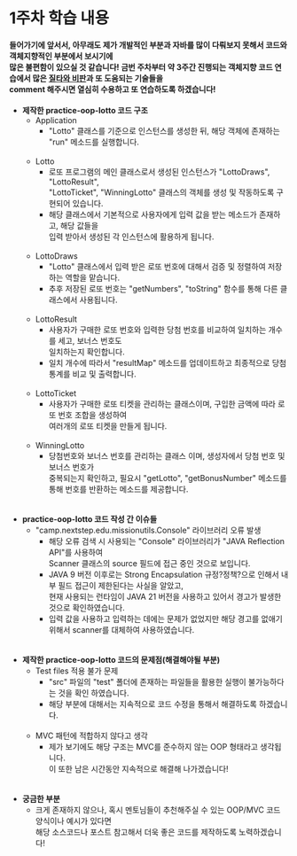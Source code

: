 # 1주차 학습 내용
<h4>들어가기에 앞서서, 아무래도 제가 개발적인 부분과 자바를 많이 다뤄보지 못해서 코드와 객체지향적인 부분에서 보시기에<br>
많은 불편함이 있으실 것 같습니다! 금번 주차부터 약 3주간 진행되는 객체지향 코드 연습에서 많은 <u>질타와 비판</u>과 또 도움되는 기술들을<br>
comment 해주시면 열심히 수용하고 또 연습하도록 하겠습니다!</h4>

- <strong>제작한 practice-oop-lotto 코드 구조</strong>
    - Application
        - "Lotto" 클래스를 기준으로 인스턴스를 생성한 뒤, 해당 객체에 존재하는 "run" 메소드를 실행합니다.
        <br><br>
    - Lotto
        - 로또 프로그램의 메인 클래스로서 생성된 인스턴스가 "LottoDraws", "LottoResult",<br>"LottoTicket", "WinningLotto" 클래스의 객체를 생성 및 작동하도록 구현되어 있습니다.
        - 해당 클래스에서 기본적으로 사용자에게 입력 값을 받는 메소드가 존재하고, 해당 값들을<br>
        입력 받아서 생성된 각 인스턴스에 활용하게 됩니다.
        <br><br>
    - LottoDraws
        - "Lotto" 클래스에서 입력 받은 로또 번호에 대해서 검증 및 정렬하여 저장하는 역할을 맡습니다.
        - 추후 저장된 로또 번호는 "getNumbers", "toString" 함수를 통해 다른 클래스에서 사용됩니다.
        <br><br>
    - LottoResult
        - 사용자가 구매한 로또 번호와 입력한 당첨 번호를 비교하여 일치하는 개수를 세고, 보너스 번호도<br>
        일치하는지 확인합니다.
        - 일치 개수에 따라서 "resultMap" 메소드를 업데이트하고 최종적으로 당첨 통계를 비교 및 출력합니다.
        <br><br>
    - LottoTicket
        - 사용자가 구매한 로또 티켓을 관리하는 클래스이며, 구입한 금액에 따라 로또 번호 조합을 생성하여<br>
        여러개의 로또 티켓을 만들게 됩니다.
        <br><br>
    - WinningLotto
        - 당첨번호와 보너스 번호를 관리하는 클래스 이며, 생성자에서 당첨 번호 및 보너스 번호가<br>
        중복되는지 확인하고, 필요시 "getLotto", "getBonusNumber" 메소드를 통해 번호를 반환하는 메소드를 제공합니다.
<br><br><br>
- <strong>practice-oop-lotto 코드 작성 간 이슈들</strong>
    - "camp.nextstep.edu.missionutils.Console" 라이브러리 오류 발생
        - 해당 오류 검색 시 사용되는 "Console" 라이브러리가 "JAVA Reflection API"를 사용하여<br>Scanner 클래스의 source 필드에 접근 중인 것으로 보입니다.
        - JAVA 9 버전 이후로는 Strong Encapsulation 규정?정책?으로 인해서 내부 필드 접근이 제한된다는 사실을 알았고,<br>현재 사용되는 런타임이 JAVA 21 버전을 사용하고 있어서 경고가 발생한 것으로 확인하였습니다.
        - 입력 값을 사용하고 입력하는 데에는 문제가 없었지만 해당 경고를 없애기 위해서 scanner를 대체하여 사용하였습니다.
<br><br><br>
- <strong>제작한 practice-oop-lotto 코드의 문제점(해결해야될 부분)</strong>
    - Test files 적용 불가 문제
        - "src" 파일의 "test" 폴더에 존재하는 파일들을 활용한 실행이 불가능하다는 것을 확인 하였습니다.
        - 해당 부분에 대해서는 지속적으로 코드 수정을 통해서 해결하도록 하겠습니다.
        <br><br>
    - MVC 패턴에 적합하지 않다고 생각
        - 제가 보기에도 해당 구조는 MVC를 준수하지 않는 OOP 형태라고 생각됩니다.<br>
        이 또한 남은 시간동안 지속적으로 해결해 나가겠습니다!
<br><br><br>
- <strong>궁금한 부분</strong>
    - 크게 존재하지 않으나, 혹시 멘토님들이 추천해주실 수 있는 OOP/MVC 코드 양식이나 예시가 있다면<br>
    해당 소스코드나 포스트 참고해서 더욱 좋은 코드를 제작하도록 노력하겠습니다!